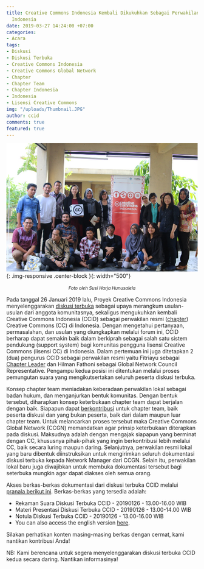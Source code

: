 ```yaml
---
title: Creative Commons Indonesia Kembali Dikukuhkan Sebagai Perwakilan Resmi CC di
  Indonesia
date: 2019-03-27 14:24:00 +07:00
categories:
- Acara
tags:
- Diskusi
- Diskusi Terbuka
- Creative Commons Indonesia
- Creative Commons Global Network
- Chapter
- Chapter Team
- Chapter Indonesia
- Indonesia
- Lisensi Creative Commons
img: "/uploads/Thumbnail.JPG"
author: ccid
comments: true
featured: true
---
```


![Thumbnail.JPG](/uploads/Thumbnail.JPG){: .img-responsive .center-block }{: width="500"}<center><small><i>Foto oleh Susi Harja Hunusalela</i></small></center>

Pada tanggal 26 Januari 2019 lalu, Proyek Creative Commons Indonesia menyelenggarakan [diskusi terbuka](http://creativecommons.or.id/2019/01/diskusi-terbuka-creative-commons-indonesia/) sebagai upaya merangkum usulan-usulan dari anggota komunitasnya, sekaligus mengukuhkan kembali Creative Commons Indonesia (CCID) sebagai perwakilan resmi ([chapter](https://github.com/creativecommons/global-network-strategy/blob/master/docs/Guide_for_creating_a_chapter.md)) Creative Commons (CC) di Indonesia. Dengan mengetahui pertanyaan, permasalahan, dan usulan yang diungkapkan melalui forum ini, CCID berharap dapat semakin baik dalam berkiprah sebagai salah satu sistem pendukung (support system) bagi komunitas pengguna lisensi Creative Commons (lisensi CC) di Indonesia. Dalam pertemuan ini juga ditetapkan 2 (dua) pengurus CCID sebagai perwakilan resmi yaitu Fitriayu sebagai [Chapter Leader](https://github.com/creativecommons/global-network-strategy/blob/master/docs/Role_descriptions_GNC_rep_and_Chapter_lead.md) dan Hilman Fathoni sebagai Global Network Council Representative. Pengampu kedua posisi ini ditentukan melalui proses pemungutan suara yang mengikutsertakan seluruh peserta diskusi terbuka.

Konsep chapter team meniadakan keberadaan perwakilan lokal sebagai badan hukum, dan menganjurkan bentuk komunitas. Dengan bentuk tersebut, diharapkan konsep keterbukaan chapter team dapat berjalan dengan baik. Siapapun dapat [berkontribusi](http://creativecommons.or.id/2017/12/jaringan-global-creative-commons/) untuk chapter team, baik peserta diskusi dan yang bukan peserta, baik dari dalam maupun luar chapter team. Untuk melancarkan proses tersebut maka Creative Commons Global Network (CCGN) memandatkan agar prinsip keterbukaan diterapkan pada diskusi. Maksudnya adalah dengan mengajak siapapun yang berminat dengan CC, khususnya pihak-pihak yang ingin berkontribusi lebih melalui CC, baik secara luring maupun daring. Selanjutnya, perwakilan resmi lokal yang baru dibentuk diinstruksikan untuk mengirimkan seluruh dokumentasi diskusi terbuka kepada Network Manager dari CCGN. Selain itu, perwakilan lokal baru juga diwajibkan untuk membuka dokumentasi tersebut bagi seterbuka mungkin agar dapat diakses oleh semua orang. 

Akses berkas-berkas dokumentasi dari diskusi terbuka CCID melalui [pranala berikut ini](https://drive.google.com/drive/folders/15FV7YcEI1t1KxgK30-wmTOq7VQhbTU_Q?usp=sharing). Berkas-berkas yang tersedia adalah:

* Rekaman Suara Diskusi Terbuka CCID - 20190126 - 13.00-16.00 WIB
* Materi Presentasi Diskusi Terbuka CCID - 20190126 - 13.00-14.00 WIB
* Notula Diskusi Terbuka CCID - 20190126 - 13.00-16.00 WIB
* You can also access the english version [here](https://network.creativecommons.org/chapters/cc-indonesia/).

Silakan perhatikan konten masing-masing berkas dengan cermat, kami nantikan kontribusi Anda!

NB: Kami berencana untuk segera menyelenggarakan diskusi terbuka CCID kedua secara daring. Nantikan informasinya!